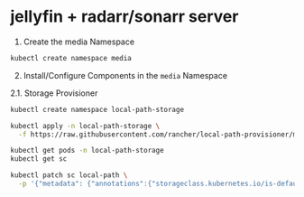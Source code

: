# jellyfin + radarr/sonarr server

1. Create the media Namespace

```sh
kubectl create namespace media
```

2. Install/Configure Components in the `media` Namespace

2.1. Storage Provisioner

```sh
kubectl create namespace local-path-storage
```

```sh
kubectl apply -n local-path-storage \
  -f https://raw.githubusercontent.com/rancher/local-path-provisioner/master/deploy/local-path-storage.yaml
```

```sh
kubectl get pods -n local-path-storage
kubectl get sc
```

```sh
kubectl patch sc local-path \
  -p '{"metadata": {"annotations":{"storageclass.kubernetes.io/is-default-class":"true"}}}'
```
